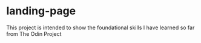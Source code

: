 # landing-page
This project is intended to show the foundational skills I have learned so far from The Odin Project